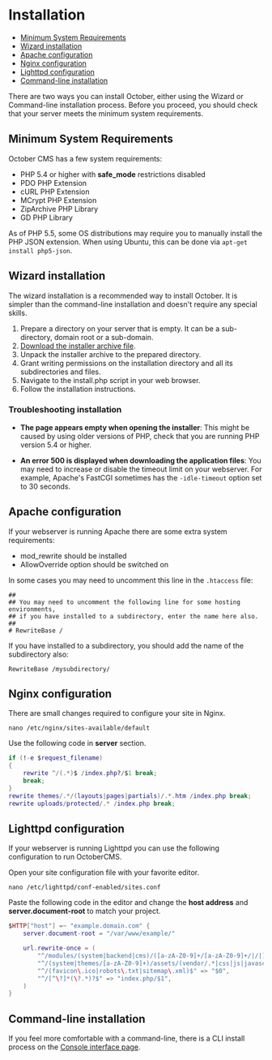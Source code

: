 # Installation

- [Minimum System Requirements](#system-requirements)
- [Wizard installation](#wizard-installation)
- [Apache configuration](#apache-configuration)
- [Nginx configuration](#nginx-configuration)
- [Lighttpd configuration](#lighttd-configuration)
- [Command-line installation](#commaind-line-installation)

There are two ways you can install October, either using the Wizard or Command-line installation process.
Before you proceed, you should check that your server meets the minimum system requirements.

<a name="system-requirements" class="anchor" href="#system-requirements"></a>
## Minimum System Requirements

October CMS has a few system requirements:

* PHP 5.4 or higher with **safe_mode** restrictions disabled
* PDO PHP Extension
* cURL PHP Extension
* MCrypt PHP Extension
* ZipArchive PHP Library
* GD PHP Library

As of PHP 5.5, some OS distributions may require you to manually install the PHP JSON extension.
When using Ubuntu, this can be done via ``apt-get install php5-json``.

<a name="wizard-installation" class="anchor" href="#wizard-installation"></a>
## Wizard installation

The wizard installation is a recommended way to install October. It is simpler than the command-line installation and doesn't require any special skills.

1. Prepare a directory on your server that is empty. It can be a sub-directory, domain root or a sub-domain.
1. [Download the installer archive file](https://github.com/octobercms/install/archive/master.zip).
1. Unpack the installer archive to the prepared directory.
1. Grant writing permissions on the installation directory and all its subdirectories and files.
1. Navigate to the install.php script in your web browser.
1. Follow the installation instructions.

### Troubleshooting installation

* **The page appears empty when opening the installer**: This might be caused by using older versions of PHP, check that you are running PHP version 5.4 or higher.

* **An error 500 is displayed when downloading the application files**: You may need to increase or disable the timeout limit on your webserver. For example, Apache's FastCGI sometimes has the `-idle-timeout` option set to 30 seconds.

<a name="apache-configuration" class="anchor" href="#apache-configuration"></a>
## Apache configuration

If your webserver is running Apache there are some extra system requirements:

* mod_rewrite should be installed
* AllowOverride option should be switched on

In some cases you may need to uncomment this line in the `.htaccess` file:

    ##
    ## You may need to uncomment the following line for some hosting environments,
    ## if you have installed to a subdirectory, enter the name here also.
    ##
    # RewriteBase /

If you have installed to a subdirectory, you should add the name of the subdirectory also:

    RewriteBase /mysubdirectory/

<a name="nginx-configuration" class="anchor" href="#nginx-configuration"></a>
## Nginx configuration

There are small changes required to configure your site in Nginx. 

``nano /etc/nginx/sites-available/default``

Use the following code in **server** section.

```lua
if (!-e $request_filename)
{
    rewrite ^/(.*)$ /index.php?/$1 break;
    break;
}
rewrite themes/.*/(layouts|pages|partials)/.*.htm /index.php break;
rewrite uploads/protected/.* /index.php break;
```

<a name="lighttd-configuration" class="anchor" href="#lighttd-configuration"></a>
## Lighttpd configuration

If your webserver is running Lighttpd you can use the following configuration to run OctoberCMS.

Open your site configuration file with your favorite editor.

``nano /etc/lighttpd/conf-enabled/sites.conf``

Paste the following code in the editor and change the **host address** and  **server.document-root** to match your project.

```lua
$HTTP["host"] =~ "example.domain.com" {
    server.document-root = "/var/www/example/"

    url.rewrite-once = (
        "^/modules/(system|backend|cms)/([a-zA-Z0-9]+/[a-zA-Z0-9]+/|/|)assets/(vendor/.*|css|js|javascript|less|images|font(s|)).*\.(jpg|jpeg|gif|png|svg|swf|avi|mpg|mpeg|mp3|flv|ico|css|js|woff.*|ttf)$" => "$0",
        "^/(system|themes/[a-zA-Z0-9]+)/assets/(vendor/.*|css|js|javascript|less|images|fonts).*\.(jpg|jpeg|gif|png|svg|swf|avi|mpg|mpeg|mp3|flv|ico|css|js|woff|ttf)$" => "$0",
        "^/(favicon\.ico|robots\.txt|sitemap\.xml)$" => "$0",
        "^/[^\?]*(\?.*)?$" => "index.php/$1",
    )
}
```

<a name="command-line-installation" class="anchor" href="#command-line-installation"></a>
## Command-line installation

If you feel more comfortable with a command-line, there is a CLI install process on the [Console interface page](console#console-install).
